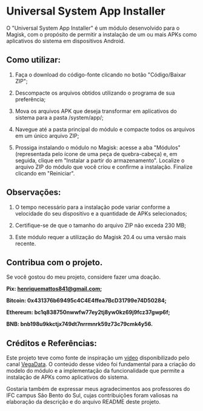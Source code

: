 # Universal System App Installer

O "Universal System App Installer" é um módulo desenvolvido para o Magisk, com o propósito de permitir a instalação de um ou mais APKs como aplicativos do sistema em dispositivos Android.

## Como utilizar:

1. Faça o download do código-fonte clicando no botão "Código/Baixar ZIP";

2. Descompacte os arquivos obtidos utilizando o programa de sua preferência;

3. Mova os arquivos APK que deseja transformar em aplicativos do sistema para a pasta /system/app/;

4. Navegue até a pasta principal do módulo e compacte todos os arquivos em um único arquivo ZIP;

5. Prossiga instalando o módulo no Magisk: acesse a aba "Módulos" (representada pelo ícone de uma peça de quebra-cabeça) e, em seguida, clique em "Instalar a partir do armazenamento". Localize o arquivo ZIP do módulo que você criou e confirme a instalação. Finalize clicando em "Reiniciar".

## Observações:

1. O tempo necessário para a instalação pode variar conforme a velocidade do seu dispositivo e a quantidade de APKs selecionados;

2. Certifique-se de que o tamanho do arquivo ZIP não exceda 230 MB;

3. Este módulo requer a utilização do Magisk 20.4 ou uma versão mais recente.

## Contribua com o projeto.

Se você gostou do meu projeto, considere fazer uma doação.

**Pix: henriquemattos841@gmail.com;**

**Bitcoin: 0x431376b69495c4C4E4ffea7BcD31799e74D50284;**

**Ethereum: bc1q838750nwwfw77ey2tj8yw0kz69j9fcz37gwp6f;**

**BNB: bnb198u9kkctjx749dt7nrrmnrk59z73c79cmk4y56.**

## Créditos e Referências:

Este projeto teve como fonte de inspiração um [vídeo](https://www.youtube.com/watch?v=tM5dLRbMuwM&t=1523s) disponibilizado pelo canal [VegaData](https://www.youtube.com/@VegaData). O conteúdo desse vídeo foi fundamental para a criação do modelo do módulo e a implementação da funcionalidade que permite a instalação de APKs como aplicativos do sistema.

Gostaria também de expressar meus agradecimentos aos professores do IFC campus São Bento do Sul, cujas contribuições foram valiosas na elaboração da descrição e do arquivo README deste projeto.
